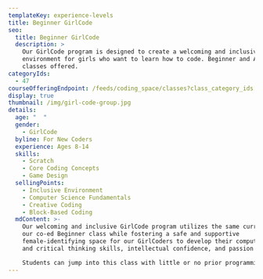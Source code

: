 ```yaml
---
templateKey: experience-levels
title: Beginner GirlCode
seo:
  title: Beginner GirlCode
  description: >
    Our GirlCode program is designed to create a welcoming and inclusive
    environment for girls who want to learn how to code. Beginner and Advanced
    classes offered.
categoryIds:
  - 47
courseOfferingEndpoint: /feeds/coding_space/classes?class_category_ids[]=47
display: true
thumbnail: /img/girl-code-group.jpg
details:
  age: "  "
  gender:
    - GirlCode
  byline: For New Coders
  experience: Ages 8-14
  skills:
    - Scratch
    - Core Coding Concepts
    - Game Design
  sellingPoints:
    - Inclusive Environment
    - Computer Science Fundamentals
    - Creative Coding
    - Block-Based Coding
  mdContent: >-
    Our welcoming and inclusive GirlCode program utilizes the same curriculum as
    our co-ed Beginner class while fostering a safe and supportive
    female-identifying space for our GirlCoders to develop their computational
    and critical thinking skills, intellectual confidence, and passion for STEM.

    Students can jump into this class with little or no prior programming knowledge. As they progress through this course, they’ll learn essential programming constructs and develop a computational thought process that will prepare them for more advanced material. When they’re ready, students will transition into text-based programming through WoofJS, our JavaScript learning platform.
---
```

